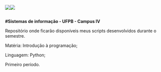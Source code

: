 ![]({{site.baseurl}}/https://s25.postimg.org/abibapte7/brasao-ufpb-grande.png)![]({{site.baseurl}}/https://s25.postimg.org/8h0vf8gzz/SI_Sistemas_de_Informac_a_o.png)
##

**#Sistemas de informação - UFPB - Campus IV**


Repositório onde ficarão disponíveis meus scripts desenvolvidos durante o semestre.


Matéria: Introdução à programação;


Linguagem: Python;


Primeiro período.
